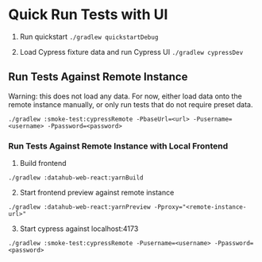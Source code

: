 # Quick Run Tests with UI

1. Run quickstart
   `./gradlew quickstartDebug`

2. Load Cypress fixture data and run Cypress UI
   `./gradlew cypressDev`

## Run Tests Against Remote Instance

Warning: this does not load any data.
For now, either load data onto the remote instance manually, or only run tests that do not require preset data.

`./gradlew :smoke-test:cypressRemote -PbaseUrl=<url> -Pusername=<username> -Ppassword=<password>`

### Run Tests Against Remote Instance with Local Frontend

1. Build frontend

```
./gradlew :datahub-web-react:yarnBuild
```

2. Start frontend preview against remote instance

```
./gradlew :datahub-web-react:yarnPreview -Pproxy="<remote-instance-url>"
```

3. Start cypress against localhost:4173

```
./gradlew :smoke-test:cypressRemote -Pusername=<username> -Ppassword=<password>
```
